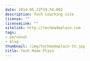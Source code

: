 ```yaml
---
date: 2014-05-22T19:54:00Z
description: Tech Coaching site
license: ""
licenseLink: ""
sitelink: http://techmadeplain.com
tags:
- personal
- blog
thumbnail: /img/techmadeplain-tn.jpg
title: Tech Made Plain
---
```


